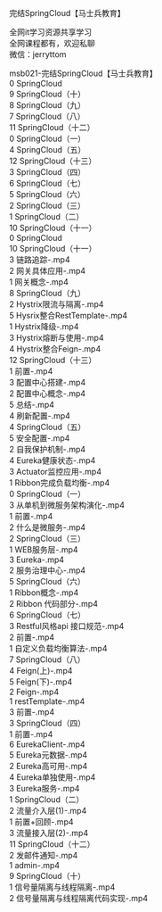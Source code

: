 完结SpringCloud【马士兵教育】

全网it学习资源共享学习<br>全网课程都有，欢迎私聊<br>微信：jerryttom<br>

msb021-完结SpringCloud【马士兵教育】<br> 0 SpringCloud<br> 9 SpringCloud（十）<br> 8 SpringCloud（九）<br> 7 SpringCloud（八）<br> 11 SpringCloud（十二）<br> 0 SpringCloud（一）<br> 4 SpringCloud（五）<br> 12 SpringCloud（十三）<br> 3 SpringCloud（四）<br> 6 SpringCloud（七）<br> 5 SpringCloud（六）<br> 2 SpringCloud（三）<br> 1 SpringCloud（二）<br> 10 SpringCloud（十一）<br> 0 SpringCloud<br> 10 SpringCloud（十一）<br> 3 链路追踪-.mp4<br> 2 网关具体应用-.mp4<br> 1 网关概念-.mp4<br> 8 SpringCloud（九）<br> 2 Hystrix限流与隔离-.mp4<br> 5 Hysrix整合RestTemplate-.mp4<br> 1 Hystrix降级-.mp4<br> 3 Hystrix熔断与使用-.mp4<br> 4 Hystrix整合Feign-.mp4<br> 12 SpringCloud（十三）<br> 1 前置-.mp4<br> 3 配置中心搭建-.mp4<br> 2 配置中心概念-.mp4<br> 5 总结-.mp4<br> 4 刷新配置-.mp4<br> 4 SpringCloud（五）<br> 5 安全配置-.mp4<br> 2 自我保护机制-.mp4<br> 4 Eureka健康状态-.mp4<br> 3 Actuator监控应用-.mp4<br> 1 Ribbon完成负载均衡-.mp4<br> 0 SpringCloud（一）<br> 3 从单机到微服务架构演化-.mp4<br> 1 前置-.mp4<br> 2 什么是微服务-.mp4<br> 2 SpringCloud（三）<br> 1 WEB服务层-.mp4<br> 3 Eureka-.mp4<br> 2 服务治理中心-.mp4<br> 5 SpringCloud（六）<br> 1 Ribbon概念-.mp4<br> 2 Ribbon 代码部分-.mp4<br> 6 SpringCloud（七）<br> 3 Restful风格api 接口规范-.mp4<br> 2 前置-.mp4<br> 1 自定义负载均衡算法-.mp4<br> 7 SpringCloud（八）<br> 4 Feign(上)-.mp4<br> 5 Feign(下)-.mp4<br> 2 Feign-.mp4<br> 1 restTemplate-.mp4<br> 3 前置-.mp4<br> 3 SpringCloud（四）<br> 1 前置-.mp4<br> 6 EurekaClient-.mp4<br> 5 Eureka元数据-.mp4<br> 2 Eureka高可用-.mp4<br> 4 Eureka单独使用-.mp4<br> 3 Eureka服务-.mp4<br> 1 SpringCloud（二）<br> 2 流量介入层(1)-.mp4<br> 1 前置+回顾-.mp4<br> 3 流量接入层(2)-.mp4<br> 11 SpringCloud（十二）<br> 2 发邮件通知-.mp4<br> 1 admin-.mp4<br> 9 SpringCloud（十）<br> 1 信号量隔离与线程隔离-.mp4<br> 2 信号量隔离与线程隔离代码实现-.mp4